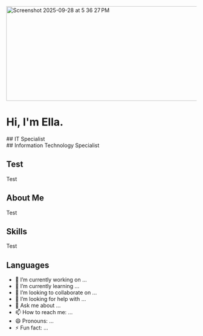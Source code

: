 <img width="811" height="250" alt="Screenshot 2025-09-28 at 5 36 27 PM" src="https://github.com/user-attachments/assets/e3597eb9-0c72-4e63-9bd4-3d225cfd0aa6" />


# Hi,  I'm Ella.
<summary>
  ## IT Specialist
</summary>
## Information Technology Specialist




## Test

Test


## About Me

Test

## Skills

Test

## Languages



- 🔭 I’m currently working on ...
- 🌱 I’m currently learning ...
- 👯 I’m looking to collaborate on ...
- 🤔 I’m looking for help with ...
- 💬 Ask me about ...
- 📫 How to reach me: ...
- 😄 Pronouns: ...
- ⚡ Fun fact: ...

